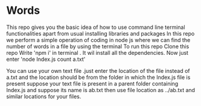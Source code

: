 # Words
This repo gives you the basic idea of how to use command line terminal functionalities apart from usual installing libraries and packages
In this repo we perform a simple operation of coding in node js where we can find the number of words in a file by using the terminal
To run this repo
Clone this repo
Write  'npm i' in terminal . It wil install all the dependencies.
Now just enter 'node Index.js count a.txt'

 You can use your own text file .just enter the location of the file instead of a.txt and the location should be from the folder in which the Index.js file is present
 suppose your text file is present in a parent folder containing Index.js and suppose its name is ab.txt then use file location as ../ab.txt and similar locations for your files.

